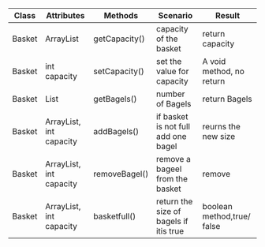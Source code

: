 

| Class  | Attributes                      | Methods       | Scenario                               | Result                     |
|--------|---------------------------------|---------------|----------------------------------------|----------------------------|
| Basket | ArrayList<String>               | getCapacity() | capacity of the basket                 | return capacity            |
| Basket | int capacity                    | setCapacity() | set the value for capacity             | A void method, no return   |
| Basket | List<String>                    | getBagels()   | number of Bagels                       | return Bagels              |
| Basket | ArrayList<String>, int capacity | addBagels()   | if basket is not full add one bagel    | reurns the new size        |
| Basket | ArrayList<String>, int capacity | removeBagel() | remove a bageel from the basket        | remove                     |
| Basket | ArrayList<String>, int capacity | basketfull()  | return the size of bagels if itis true | boolean method,true/ false |